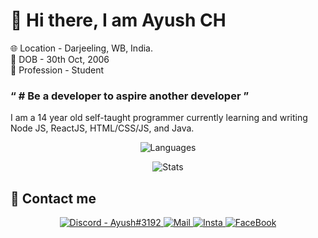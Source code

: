 # 👋 Hi there, I am Ayush CH

🌐 Location - Darjeeling, WB, India. <br />
🎂 DOB - 30th Oct, 2006 <br />
👤 Profession - Student <br />
	
### &ldquo; # Be a developer to aspire another developer &rdquo;

I am a 14 year old self-taught programmer currently learning and writing Node JS, ReactJS, HTML/CSS/JS, and Java.
<div align="center">
	
![Languages](https://github-readme-stats.vercel.app/api/top-langs/?username=itsayushch&theme=calm&layout=compact)

![Stats](https://github-readme-stats.vercel.app/api?username=itsayushch&theme=calm&layout=compact&count_private=true)
</div>

## 📧 Contact me
<div align="center">
<a href='https://discord.gg/sY57ftY' target="_blank">
	<img src="https://img.shields.io/badge/Discord-Ayush%233192-B1A7F0?style=for-the-badge&logo=discord&link=https://discord.gg/sY57ftY" alt='Discord - Ayush#3192'>
</a>
<a href='mailto:ayush.chowdhury2004@gmail.com' target="_blank">
	<img src="https://img.shields.io/badge/Mail-ayush.chowdhury2004%40gmail.com-B1A7F0?style=for-the-badge&logo=gmail&link=mailto:ayush.chowdhury2004@gmail.com" alt='Mail'>
</a>
<a href='https://www.instagram.com/ayushkr.me' target="_blank">
	<img src="https://img.shields.io/badge/Instagram-ayushkr.me-B1A7F0?style=for-the-badge&logo=instagram&link=https://www.instagram.com/ayushkr.me" alt='Insta'>
</a>
<a href='https://www.facebook.com/ayushkr004' target="_blank">
	<img src="https://img.shields.io/badge/Facebook-Ayush%20Chowdhury-B1A7F0?style=for-the-badge&logo=facebook&link=https://www.facebook.com/ayushkr004" alt='FaceBook'>
</a>
</div>



